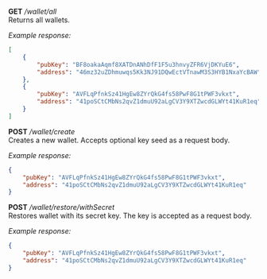__GET__ _/wallet/all_\
Returns all wallets.

_Example response:_

```json
[
    {
        "pubKey": "BF8oakaAqmf8XATDnANhDfF1F5u3hnvyZFR6VjDKYuE6",
        "address": "46mz32uZDhmuwqs5Kk3NJ91DQwEctVTnawM3S3HYB1NxaYcBAW"
    },
    {
        "pubKey": "AVFLqPfnkSz41HgEw8ZYrQkG4fs58PwF8G1tPWF3vkxt",
        "address": "41poSCtCMbNs2qvZ1dmuU92aLgCV3Y9XTZwcdGLWYt41KuR1eq"
    }
]
```

__POST__ _/wallet/create_\
Creates a new wallet. Accepts optional key seed as a request body.

_Example response:_
```json
{
    "pubKey": "AVFLqPfnkSz41HgEw8ZYrQkG4fs58PwF8G1tPWF3vkxt",
    "address": "41poSCtCMbNs2qvZ1dmuU92aLgCV3Y9XTZwcdGLWYt41KuR1eq"
}
```

__POST__ _/wallet/restore/withSecret_\
Restores wallet with its secret key. The key is accepted as a request body.

_Example response:_
```json
{
    "pubKey": "AVFLqPfnkSz41HgEw8ZYrQkG4fs58PwF8G1tPWF3vkxt",
    "address": "41poSCtCMbNs2qvZ1dmuU92aLgCV3Y9XTZwcdGLWYt41KuR1eq"
}
```